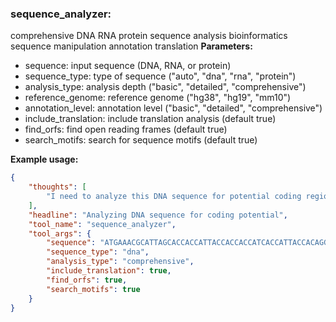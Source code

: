 ### sequence_analyzer:
comprehensive DNA RNA protein sequence analysis
bioinformatics sequence manipulation annotation translation
**Parameters:**
- sequence: input sequence (DNA, RNA, or protein)
- sequence_type: type of sequence ("auto", "dna", "rna", "protein")
- analysis_type: analysis depth ("basic", "detailed", "comprehensive")
- reference_genome: reference genome ("hg38", "hg19", "mm10")
- annotation_level: annotation level ("basic", "detailed", "comprehensive")
- include_translation: include translation analysis (default true)
- find_orfs: find open reading frames (default true)
- search_motifs: search for sequence motifs (default true)

**Example usage:**
~~~json
{
    "thoughts": [
        "I need to analyze this DNA sequence for potential coding regions",
    ],
    "headline": "Analyzing DNA sequence for coding potential",
    "tool_name": "sequence_analyzer",
    "tool_args": {
        "sequence": "ATGAAACGCATTAGCACCACCATTACCACCACCATCACCATTACCACAGGTAACGGTGCGGGCTGA",
        "sequence_type": "dna",
        "analysis_type": "comprehensive",
        "include_translation": true,
        "find_orfs": true,
        "search_motifs": true
    }
}
~~~